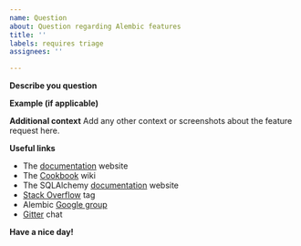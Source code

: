 ```yaml
---
name: Question
about: Question regarding Alembic features
title: ''
labels: requires triage
assignees: ''

---
```


**Describe you question**

**Example (if applicable)**

**Additional context**
Add any other context or screenshots about the feature request here.

**Useful links**
- The [documentation](https://alembic.sqlalchemy.org/en/latest/) website
- The [Cookbook](https://alembic.sqlalchemy.org/en/latest/cookbook.html) wiki
- The SQLAlchemy [documentation](https://docs.sqlalchemy.org/en/latest/) website
- [Stack Overflow](https://stackoverflow.com/questions/tagged/alembic) tag
- Alembic [Google group](https://groups.google.com/forum/#!forum/sqlalchemy-alembic)
- [Gitter](https://gitter.im/sqlalchemy/community) chat

**Have a nice day!**

